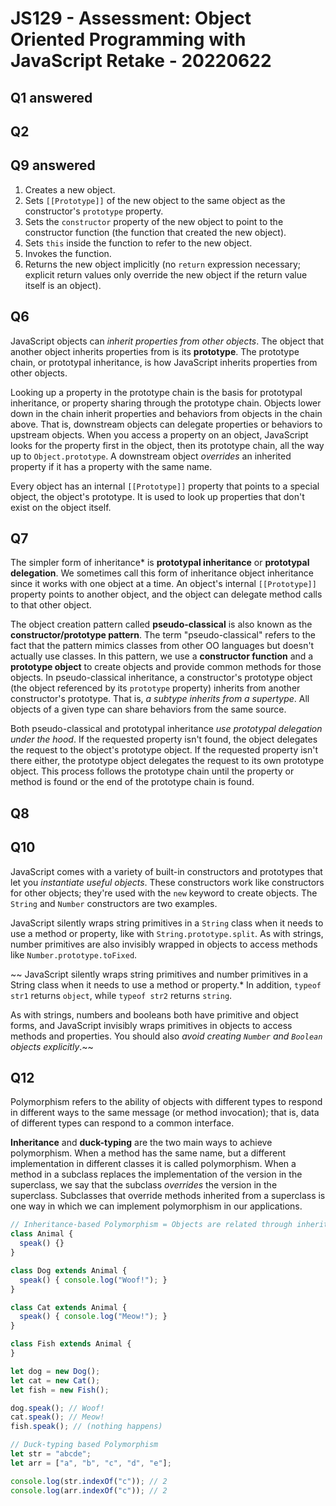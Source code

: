 # JS129 - Assessment: Object Oriented Programming with JavaScript Retake - 20220622

## Q1 answered

## Q2

## Q9 answered


1. Creates a new object.
2. Sets `[[Prototype]]` of the new object to the same object as the constructor's `prototype` property.
3. Sets the `constructor` property of the new object to point to the constructor function (the function that created the new object).
4. Sets `this` inside the function to refer to the new object.
5. Invokes the function.
6. Returns the new object implicitly (no `return` expression necessary; explicit return values only override the new object if the return value itself is an object).

## Q6

JavaScript objects can *inherit properties from other objects*. The object that another object inherits properties from is its **prototype**. The prototype chain, or prototypal inheritance, is how JavaScript inherits properties from other objects.

Looking up a property in the prototype chain is the basis for prototypal inheritance, or property sharing through the prototype chain. Objects lower down in the chain inherit properties and behaviors from objects in the chain above. That is, downstream objects can delegate properties or behaviors to upstream objects. When you access a property on an object, JavaScript looks for the property first in the object, then its prototype chain, all the way up to `Object.prototype`. A downstream object *overrides* an inherited property if it has a property with the same name.

Every object has an internal `[[Prototype]]` property that points to a special object, the object's prototype. It is used to look up properties that don't exist on the object itself.

## Q7

The simpler form of inheritance* is **prototypal inheritance** or **prototypal delegation**. We sometimes call this form of inheritance object inheritance since it works with one object at a time. An object's internal `[[Prototype]]` property points to another object, and the object can delegate method calls to that other object.

The object creation pattern called **pseudo-classical** is also known as the **constructor/prototype pattern**. The term "pseudo-classical" refers to the fact that the pattern mimics classes from other OO languages but doesn't actually use classes. In this pattern, we use a **constructor function** and a **prototype object** to create objects and provide common methods for those objects. In pseudo-classical inheritance, a constructor's prototype object (the object referenced by its `prototype` property) inherits from another constructor's prototype. That is, *a subtype inherits from a supertype*. All objects of a given type can share behaviors from the same source.

Both pseudo-classical and prototypal inheritance *use prototypal delegation under the hood*. If the requested property isn't found, the object delegates the request to the object's prototype object. If the requested property isn't there either, the prototype object delegates the request to its own prototype object. This process follows the prototype chain until the property or method is found or the end of the prototype chain is found.

## Q8 



## Q10 

JavaScript comes with a variety of built-in constructors and prototypes that let you *instantiate useful objects*. These constructors work like constructors for other objects; they're used with the `new` keyword to create objects. The `String` and `Number` constructors are two examples.

JavaScript silently wraps string primitives in a `String` class when it needs to use a method or property, like with `String.prototype.split`. As with strings, number primitives are also invisibly wrapped in objects to access methods like `Number.prototype.toFixed`.

~~
JavaScript silently wraps string primitives and number primitives in a String class when it needs to use a method or property.* In addition, `typeof str1` returns `object`, while `typeof str2` returns `string`.


As with strings, numbers and booleans both have primitive and object forms, and JavaScript invisibly wraps primitives in objects to access methods and properties. You should also *avoid creating `Number` and `Boolean` objects explicitly*.~~

## Q12

Polymorphism refers to the ability of objects with different types to respond in different ways to the same message (or method invocation); that is, data of different types can respond to a common interface.

**Inheritance** and **duck-typing** are the two main ways to achieve polymorphism. When a method has the same name, but a different implementation in different classes it is called polymorphism. When a method in a subclass replaces the implementation of the version in the superclass, we say that the subclass *overrides* the version in the superclass. Subclasses that override methods inherited from a superclass is one way in which we can implement polymorphism in our applications.

```js
// Inheritance-based Polymorphism = Objects are related through inheritance
class Animal {
  speak() {}
}

class Dog extends Animal {
  speak() { console.log("Woof!"); }
}

class Cat extends Animal {
  speak() { console.log("Meow!"); }
}

class Fish extends Animal {
}

let dog = new Dog();
let cat = new Cat();
let fish = new Fish();

dog.speak(); // Woof!
cat.speak(); // Meow!
fish.speak(); // (nothing happens)
```

```js
// Duck-typing based Polymorphism
let str = "abcde";
let arr = ["a", "b", "c", "d", "e"];

console.log(str.indexOf("c")); // 2
console.log(arr.indexOf("c")); // 2
```